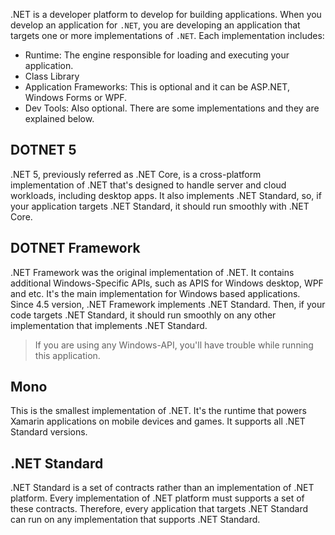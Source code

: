 .NET is a developer platform to develop for building applications. When you develop an application for `.NET`, you are developing an application that targets one or more implementations of `.NET`. 
Each implementation includes:
- Runtime: The engine responsible for loading and executing your application.
- Class Library
- Application Frameworks: This is optional and it can be ASP.NET, Windows Forms or WPF.
- Dev Tools: Also optional.
There are some implementations and they are explained below.
## DOTNET 5
.NET 5, previously referred as .NET Core, is a cross-platform implementation of .NET that's designed to handle server and cloud workloads, including desktop apps. It also implements .NET Standard, so, if your application targets .NET Standard, it should run smoothly with .NET Core.
## DOTNET Framework 
.NET Framework was the original implementation of .NET. It contains additional Windows-Specific APIs, such as APIS for Windows desktop, WPF and etc. It's the main implementation for Windows based applications. Since 4.5 version, .NET Framework implements .NET Standard. Then, if your code targets .NET Standard, it should run smoothly on any other implementation that implements .NET Standard.

> If you are using any Windows-API, you'll have trouble while running this application.
## Mono
This is the smallest implementation of .NET. It's the runtime that powers Xamarin applications on mobile devices and games. It supports all .NET Standard versions.
## .NET Standard
.NET Standard is a set of contracts rather than an implementation of .NET platform. Every implementation of .NET platform must supports a set of these contracts. Therefore, every application that targets .NET Standard can run on any implementation that supports .NET Standard.



